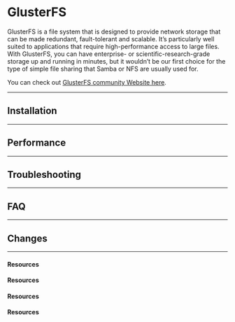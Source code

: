 # GlusterFS

GlusterFS is a file system that is designed to provide network storage that can be made redundant, 
fault-tolerant and scalable. It’s particularly well suited to applications that require high-performance 
access to large files. With GlusterFS, you can have enterprise- or scientific-research-grade storage up 
and running in minutes, but it wouldn’t be our first choice for the type of simple file sharing that 
Samba or NFS are usually used for.

You can check out [GlusterFS community Website here](http://www.gluster.org/).

***

## Installation

***

## Performance

***

## Troubleshooting

***

## FAQ

***

## Changes

***

#### Resources

#### Resources

#### Resources

#### Resources

